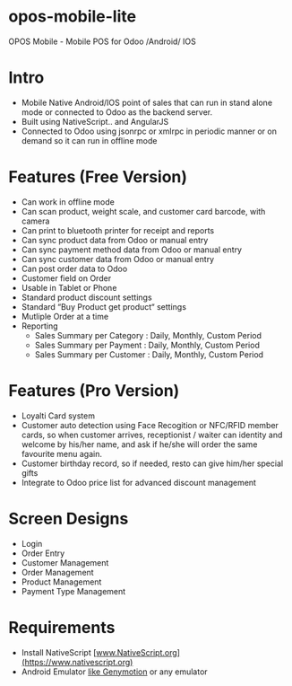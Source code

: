# opos-mobile-lite
OPOS Mobile - Mobile POS for Odoo /Android/ IOS

# Intro
* Mobile Native Android/IOS point of sales that can run in stand alone mode or connected to Odoo as the backend server.
* Built using NativeScript.. and AngularJS
* Connected to Odoo using jsonrpc or xmlrpc in periodic manner or on demand so it can run in offline mode

# Features (Free Version)
* Can work in offline mode
* Can scan product, weight scale, and customer card barcode, with camera
* Can print to bluetooth printer for receipt and reports
* Can sync product data from Odoo or manual entry
* Can sync payment method data from Odoo or manual entry
* Can sync customer data from Odoo or manual entry
* Can post order data to Odoo
* Customer field on Order
* Usable in Tablet or Phone
* Standard product discount settings
* Standard “Buy Product get product“ settings
* Mutliple Order at a time
* Reporting
   * Sales Summary per Category : Daily, Monthly, Custom Period
   * Sales Summary per Payment : Daily, Monthly, Custom Period
   * Sales Summary per Customer : Daily, Monthly, Custom Period

# Features (Pro Version)
* Loyalti Card system
* Customer auto detection using Face Recogition or NFC/RFID member cards, so when customer arrives, receptionist / waiter can identity and welcome by his/her name, and ask if he/she will order the same favourite menu again.
* Customer birthday record, so if needed, resto can give him/her special gifts
* Integrate to Odoo price list for advanced discount management

# Screen Designs
* Login
* Order Entry
* Customer Management
* Order Management
* Product Management
* Payment Type Management

# Requirements
* Install NativeScript [www.NativeScript.org](https://www.nativescript.org)
* Android Emulator [like Genymotion](https://www.genymotion.com) or any emulator
